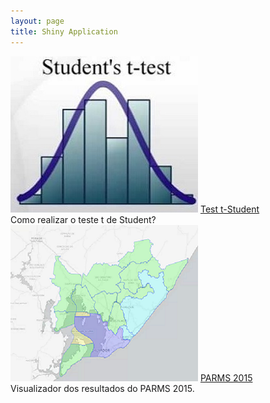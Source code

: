 ```yaml
---
layout: page
title: Shiny Application
---
```


<div class="galleryItem">
  <a href="https://adelmofilho.shinyapps.io/testet/"><img class="galleryItemImage" src="img/ttest.jpg"/></a>
  <a href="https://adelmofilho.shinyapps.io/testet/" class="galleryItemLabel">Test t-Student</a>
  <div class="galleryItemDescription">Como realizar o teste t de Student?</div>
</div>

<div class="galleryItem">
  <a href="https://adelmofilho.shinyapps.io/mapeaR/"><img class="galleryItemImage" src="img/parms.PNG"/></a>
  <a href="http://162.243.21.217:3838/mapeaR/" class="galleryItemLabel">PARMS 2015</a>
  <div class="galleryItemDescription">Visualizador dos resultados do PARMS 2015.</div>
</div>
